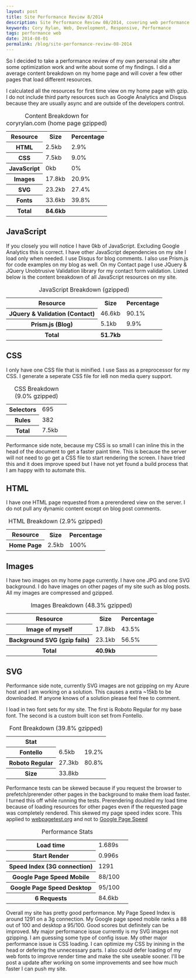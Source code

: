 ```yaml
---
layout: post
title: Site Performance Review 8/2014
description: Site Performance Review 08/2014, covering web performance issues with my own site.
keywords: Cory Rylan, Web, Development, Responsive, Performance
tags: performance web
date: 2014-08-01
permalink: /blog/site-performance-review-08-2014
---
```


So I decided to take a performance review of my own personal site after some optimization
work and write about some of my findings. I did a average content breakdown on my home page and will
cover a few other pages that load different resources.

I calculated all the resources for first time view on my home page with gzip. I do not include third party resources such as
Google Analytics and Disqus because they are usually async and are outside of the developers control.

<table>
    <caption>Content Breakdown for coryrylan.com (home page gzipped)</caption>
    <tbody>
        <tr>
            <th scope="col">Resource</th>
            <th scope="col">Size</th>
            <th scope="col">Percentage</th>
        </tr>
        <tr>
            <th scope="row">HTML</th>
            <td>2.5kb</td>
            <td>2.9%</td>
        </tr>
        <tr>
            <th scope="row">CSS</th>
            <td>7.5kb</td>
            <td>9.0%</td>
        </tr>
        <tr>
            <th scope="row">JavaScript</th>
            <td>0kb</td>
            <td>0%</td>
        </tr>
        <tr>
            <th scope="row">Images</th>
            <td>17.8kb</td>
            <td>20.9%</td>
        </tr>
        <tr>
            <th scope="row">SVG</th>
            <td>23.2kb</td>
            <td>27.4%</td>
        </tr>
        <tr>
            <th scope="row">Fonts</th>
            <td>33.6kb</td>
            <td>39.8%</td>
        </tr>
        <tr>
            <th scope="col">Total</th>
            <th scope="col">84.6kb</th>
            <th scope="col"></th>
        </tr>
    </tbody>
</table>

## JavaScript

If you closely you will notice I have 0kb of JavaScript. Excluding Google Analytics this is correct. I have other JavaScript dependencies
on my site I load only when needed. I use Disqus for blog comments. I also use Prism.js for code examples on my blog as well. On my
Contact page I use JQuery & JQuery Unobtrusive Validation library for my contact form validation. Listed below is the content breakdown of all JavaScript resources on my site.

<table>
    <caption>JavaScript Breakdown (gzipped)</caption>
    <tbody>
        <tr>
            <th scope="col">Resource</th>
            <th scope="col">Size</th>
            <th scope="col">Percentage</th>
        </tr>
        <tr>
            <th scope="row">JQuery &amp; Validation (Contact)</th>
            <td>46.6kb</td>
            <td>90.1%</td>
        </tr>
        <tr>
            <th scope="row">Prism.js (Blog)</th>
            <td>5.1kb</td>
            <td>9.9%</td>
        </tr>
        <tr>
            <th scope="col">Total</th>
            <th scope="col">51.7kb</th>
            <th scope="col"></th>
        </tr>
    </tbody>
</table>

## CSS

I only have one CSS file that is minified. I use Sass as a preprocessor for my CSS. I generate a seperate CSS file for ie8 non media query support.

<table>
    <caption>CSS Breakdown (9.0% gzipped)</caption>
    <tbody>
        <tr>
            <th scope="row">Selectors</th>
            <td>695</td>
            <td></td>
        </tr>
        <tr>
            <th scope="row">Rules</th>
            <td>382</td>
            <td></td>
        </tr>
        <tr>
            <th scope="row">Total</th>
            <td>7.5kb</td>
            <td></td>
        </tr>
    </tbody>
</table>

Performance side note, because my CSS is so small I can inline this in the head of the document to get a faster paint time. This is
because the server will not need to go get a CSS file to start rendering the screen. I have tried this and it does improve speed but I
have not yet found a build process that I am happy with to automate this.

## HTML

I have one HTML page requested from a prerendered view on the server. I do not
pull any dynamic content except on blog post comments.

<table>
    <caption>HTML Breakdown (2.9% gzipped)</caption>
    <tbody>
        <tr>
            <th scope="col">Resource</th>
            <th scope="col">Size</th>
            <th scope="col">Percentage</th>
        </tr>
        <tr>
            <th scope="row">Home Page</th>
            <td>2.5kb</td>
            <td>100%</td>
        </tr>
    </tbody>
</table>

## Images

I have two images on my home page currently. I have one JPG and one SVG background. I do have images
on other pages of my site such as blog posts. All my images are compressed and gzipped.

<table>
    <caption>Images Breakdown (48.3% gzipped)</caption>
    <tbody>
        <tr>
            <th scope="col">Resource</th>
            <th scope="col">Size</th>
            <th scope="col">Percentage</th>
        </tr>
        <tr>
            <th scope="row">Image of myself</th>
            <td>17.8kb</td>
            <td>43.5%</td>
        </tr>
        <tr>
            <th scope="row">Background SVG (gzip fails)</th>
            <td>23.1kb</td>
            <td>56.5%</td>
        </tr>
        <tr>
            <th scope="col">Total</th>
            <th scope="col">40.9kb</th>
            <th scope="col"></th>
        </tr>
    </tbody>
</table>

## SVG

Performance side note, currently SVG images are not gzipping on my Azure host and I am working on a solution. This causes
a extra ~15kb to be downloaded. If anyone knows of a solution please feel free to comment.

I load in two font sets for my site. The first is Roboto Regular for my base font. The second is a custom built icon set
from Fontello.

<table>
    <caption>Font Breakdown (39.8% gzipped)</caption>
    <tbody>
        <tr>
            <th scope="col">Stat</th>
            <th scope="col"></th>
            <th scope="col"></th>
        </tr>
        <tr>
            <th scope="row">Fontello</th>
            <td>6.5kb</td>
            <td>19.2%</td>
        </tr>
        <tr>
            <th scope="row">Roboto Regular</th>
            <td>27.3kb</td>
            <td>80.8%</td>
        </tr>
        <tr>
            <th scope="row">Size</th>
            <td>33.8kb</td>
            <td></td>
        </tr>
    </tbody>
</table>

Performance tests can be skewed because if you
request the browser to prefetch/prerender other pages in the background to make them load faster. I turned this off while running
the tests. Prerendering doubled my load time because of loading resources for other pages even if the requested page was completely rendered.
This skewed my page speed index score. This applied to <a href="http://www.webpagetest.org/" target="_blank">webpagetest.org</a> and not to <a href="http://developers.google.com/speed/pagespeed/insights/" target="_blank">Google Page Speed</a>

<table>
    <caption>Performance Stats</caption>
    <tbody>
        <tr>
            <th scope="row">Load time</th>
            <td>1.689s</td>
            <td></td>
        </tr>
        <tr>
            <th scope="row">Start Render</th>
            <td>0.996s</td>
            <td></td>
        </tr>
        <tr>
            <th scope="row">Speed Index (3G connection)</th>
            <td>1291</td>
            <td></td>
        </tr>
        <tr>
            <th scope="row">Google Page Speed Mobile</th>
            <td>88/100</td>
            <td></td>
        </tr>
        <tr>
            <th scope="row">Google Page Speed Desktop</th>
            <td>95/100</td>
            <td></td>
        </tr>
        <tr>
            <th scope="row">6 Requests</th>
            <td>84.6kb</td>
            <td></td>
        </tr>
    </tbody>
</table>

Overall my site has pretty good performance. My Page Speed Index is around 1291 on a 3g connection.
My Google page speed mobile ranks a 88 out of 100 and desktop a 95/100. Good scores but definitely can be improved.
My major performance issue currently is my SVG images not gzipping. I am guessing some type of config issue. My other major
performance issue is CSS loading. I can optimize my CSS by inining in the head or defering the unnecessary parts. I also could defer
loading of my web fonts to improve render time and make the site useable sooner. I'll be post a update after working on some
improvements and see how much faster I can push my site.
